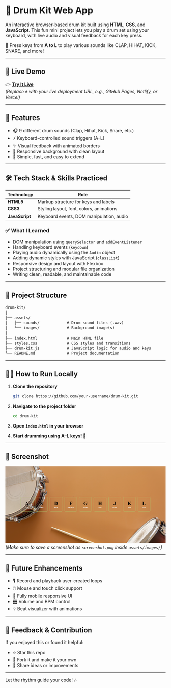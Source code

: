 # 🥁 Drum Kit Web App

An interactive browser-based drum kit built using **HTML**, **CSS**, and **JavaScript**. This fun mini project lets you play a drum set using your keyboard, with live audio and visual feedback for each key press.

🎹 Press keys from **A to L** to play various sounds like CLAP, HIHAT, KICK, SNARE, and more!

---

## 🚀 Live Demo

👉 [**Try It Live**](#)  
_(Replace `#` with your live deployment URL, e.g., GitHub Pages, Netlify, or Vercel)_

---

## 🎯 Features

- 🎧 9 different drum sounds (Clap, Hihat, Kick, Snare, etc.)
- ⚡ Keyboard-controlled sound triggers (A–L)
- ✨ Visual feedback with animated borders
- 🎨 Responsive background with clean layout
- 🧠 Simple, fast, and easy to extend

---

## 🛠️ Tech Stack & Skills Practiced

| Technology    | Role                                      |
|---------------|-------------------------------------------|
| **HTML5**     | Markup structure for keys and labels      |
| **CSS3**      | Styling layout, font, colors, animations  |
| **JavaScript**| Keyboard events, DOM manipulation, audio  |

### ✅ What I Learned

- DOM manipulation using `querySelector` and `addEventListener`
- Handling keyboard events (`keydown`)
- Playing audio dynamically using the `Audio` object
- Adding dynamic styles with JavaScript (`classList`)
- Responsive design and layout with Flexbox
- Project structuring and modular file organization
- Writing clean, readable, and maintainable code

---

## 📁 Project Structure

```
drum-kit/
│
├── assets/
│   ├── sounds/            # Drum sound files (.wav)
│   └── images/            # Background image(s)
│
├── index.html             # Main HTML file
├── styles.css             # CSS styles and transitions
├── drum-kit.js            # JavaScript logic for audio and keys
└── README.md              # Project documentation
```

---

## 🧑‍💻 How to Run Locally

1. **Clone the repository**
   ```bash
   git clone https://github.com/your-username/drum-kit.git
   ```

2. **Navigate to the project folder**
   ```bash
   cd drum-kit
   ```

3. **Open `index.html` in your browser**

4. **Start drumming using A–L keys! 🥁**

---

## 📸 Screenshot

![Drum Kit Screenshot](assets/images/screenshot.png)  
*(Make sure to save a screenshot as `screenshot.png` inside `assets/images/`)*

---

## 🔮 Future Enhancements

- 🎙️ Record and playback user-created loops
- 🖱️ Mouse and touch click support
- 📱 Fully mobile responsive UI
- 🎛️ Volume and BPM control
- 💡 Beat visualizer with animations

---

## 💫 Feedback & Contribution

If you enjoyed this or found it helpful:
- ⭐ Star this repo
- 🍴 Fork it and make it your own
- 🧠 Share ideas or improvements

---

Let the rhythm guide your code! 🎶

